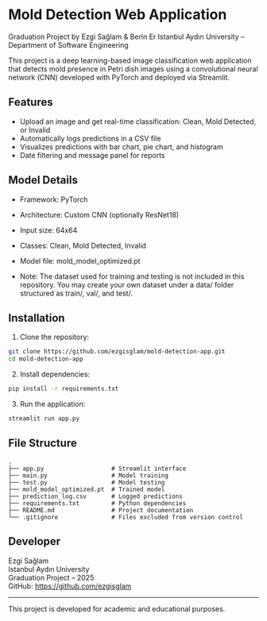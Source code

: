 # Mold Detection Web Application

Graduation Project by Ezgi Sağlam & Berin Er
Istanbul Aydın University – Department of Software Engineering

This project is a deep learning-based image classification web application that detects mold presence in Petri dish images using a convolutional neural network (CNN) developed with PyTorch and deployed via Streamlit.

## Features

- Upload an image and get real-time classification: Clean, Mold Detected, or Invalid
- Automatically logs predictions in a CSV file
- Visualizes predictions with bar chart, pie chart, and histogram
- Date filtering and message panel for reports

## Model Details

- Framework: PyTorch
- Architecture: Custom CNN (optionally ResNet18)
- Input size: 64x64
- Classes: Clean, Mold Detected, Invalid
- Model file: mold_model_optimized.pt

- Note: The dataset used for training and testing is not included in this repository. You may create your own dataset under a data/ folder structured as train/, val/, and test/.

## Installation

1. Clone the repository:

```bash
git clone https://github.com/ezgisglam/mold-detection-app.git
cd mold-detection-app
```

2. Install dependencies:

```bash
pip install -r requirements.txt
```

3. Run the application:

```bash
streamlit run app.py
```

## File Structure

```
.
├── app.py                   # Streamlit interface
├── main.py                  # Model training
├── test.py                  # Model testing
├── mold_model_optimized.pt  # Trained model
├── prediction_log.csv       # Logged predictions
├── requirements.txt         # Python dependencies
├── README.md                # Project documentation
└── .gitignore               # Files excluded from version control
```

## Developer

Ezgi Sağlam  
Istanbul Aydın University  
Graduation Project – 2025  
GitHub: https://github.com/ezgisglam

---

This project is developed for academic and educational purposes.
